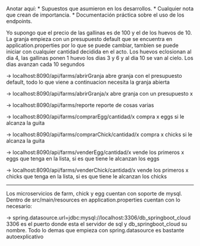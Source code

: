 Anotar aquí:
	* Supuestos que asumieron en los desarrollos.
	* Cualquier nota que crean de importancia.
	* Documentación práctica sobre el uso de los endpoints.

Yo supongo que el precio de las gallinas es de 100 y el de los huevos de 10. La granja empieza con un
presupuesto default que se encuentra en application.properties por lo que se puede cambiar, tambien
se puede iniciar con cualquier cantidad decidida en el acto. Los huevos eclosionan al dia 4, las gallinas ponen
1 huevo los dias 3 y 6 y al dia 10 se van al cielo. Los dias avanzan cada 10 segundos


-> localhost:8090/api/farms/abrirGranja
	abre granja con el presupuesto default, todo lo que viene a continuacion necesita la granja abierta

-> localhost:8090/api/farms/abrirGranja/x
	abre granja con un presupuesto x

-> localhost:8090/api/farms/reporte
	reporte de cosas varias

-> localhost:8090/api/farms/comprarEgg/cantidad/x
	compra x eggs si le alcanza la guita

-> localhost:8090/api/farms/comprarChick/cantidad/x
	compra x chicks si le alcanza la guita

-> localhost:8090/api/farms/venderEgg/cantidad/x
	vende los primeros x eggs que tenga en la lista, si es que tiene le alcanzan los eggs

-> localhost:8090/api/farms/venderChick/cantidad/x
	vende los primeros x chicks que tenga en la lista, si es que tiene le alcanzan los chicks

********************

Los microservicios de farm, chick y egg cuentan con soporte de mysql. Dentro de src/main/resources
en application.properties cuentan con lo necesario:

-> spring.datasource.url=jdbc:mysql://localhost:3306/db_springboot_cloud
	3306 es el puerto donde esta el servidor de sql y db_springboot_cloud su nombre.
	Todo lo demas que empieza con spring.datasource es bastante autoexplicativo